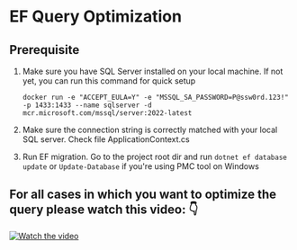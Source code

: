 # EF Query Optimization
## Prerequisite

1. Make sure you have SQL Server installed on your local machine. If not yet, you can run this command for quick setup

   ```
   docker run -e "ACCEPT_EULA=Y" -e "MSSQL_SA_PASSWORD=P@ssw0rd.123!" -p 1433:1433 --name sqlserver -d mcr.microsoft.com/mssql/server:2022-latest

   ```

2. Make sure the connection string is correctly matched with your local SQL server. Check file ApplicationContext.cs
3. Run EF migration. Go to the project root dir and run `dotnet ef database update` or `Update-Database` if you're using PMC tool on Windows

## For all cases in which you want to optimize the query please watch this video: 👇

[![Watch the video](https://img.youtube.com/vi/nQC4awFqRkE/hqdefault.jpg)](https://youtu.be/nQC4awFqRkE)

